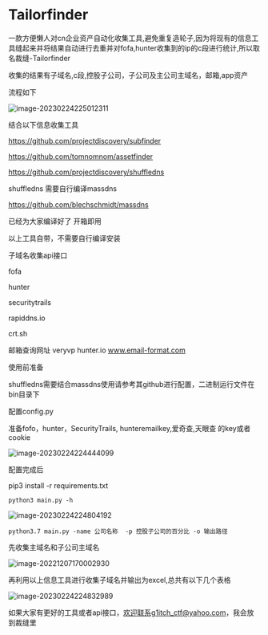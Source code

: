 # Tailorfinder

一款方便懒人对cn企业资产自动化收集工具,避免重复造轮子,因为将现有的信息工具缝起来并将结果自动进行去重并对fofa,hunter收集到的ip的c段进行统计,所以取名裁缝-Tailorfinder

收集的结果有子域名,c段,控股子公司，子公司及主公司主域名，邮箱,app资产

流程如下

![image-20230224225012311](https://cdn.jsdelivr.net/gh/penson233/images@main/uPic/image-20230224225012311.png)





结合以下信息收集工具




https://github.com/projectdiscovery/subfinder

https://github.com/tomnomnom/assetfinder

https://github.com/projectdiscovery/shuffledns

shuffledns 需要自行编译massdns

https://github.com/blechschmidt/massdns

已经为大家编译好了 开箱即用



以上工具自带，不需要自行编译安装





子域名收集api接口

fofa

hunter

securitytrails

rapiddns.io

crt.sh


邮箱查询网址
veryvp
hunter.io
www.email-format.com



使用前准备

shuffledns需要结合massdns使用请参考其github进行配置，二进制运行文件在bin目录下


配置config.py

准备fofo，hunter，SecurityTrails, hunteremailkey,爱奇查,天眼查 的key或者cookie



![image-20230224224444099](https://cdn.jsdelivr.net/gh/penson233/images@main/uPic/image-20230224224444099.png)





配置完成后

pip3 install -r requirements.txt

```
python3 main.py -h
```

![image-20230224224804192](https://cdn.jsdelivr.net/gh/penson233/images@main/uPic/image-20230224224804192.png)



```
python3.7 main.py -name 公司名称  -p 控股子公司的百分比 -o 输出路径
```



先收集主域名和子公司主域名

![image-20221207170002930](https://cdn.jsdelivr.net/gh/penson233/images@main/uPic/image-20221207170002930.png)



再利用以上信息工具进行收集子域名并输出为excel,总共有以下几个表格

![image-20230224224832989](https://cdn.jsdelivr.net/gh/penson233/images@main/uPic/image-20230224224832989.png)



如果大家有更好的工具或者api接口，欢迎联系g1itch_ctf@yahoo.com，我会放到裁缝里

